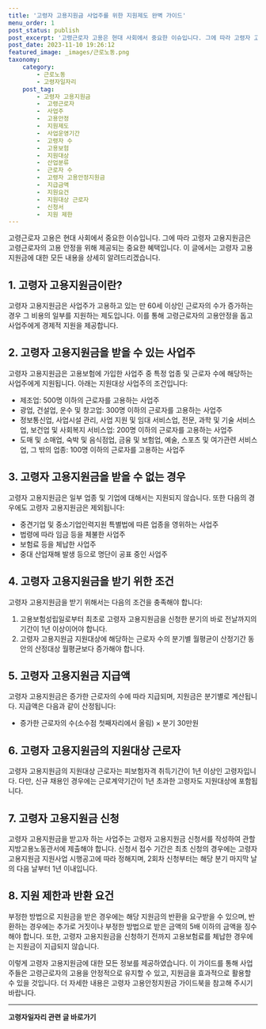 ```yaml
---
title: '고령자 고용지원금 사업주를 위한 지원제도 완벽 가이드'
menu_order: 1
post_status: publish
post_excerpt: '고령근로자 고용은 현대 사회에서 중요한 이슈입니다. 그에 따라 고령자 고용지원금은 고령근로자의 고용 안정을 위해 제공되는 중요한 혜택입니다. 이 글에서는 고령자 고용지원금에 대한 모든 내용을 상세히 알려드리겠습니다.'
post_date: 2023-11-10 19:26:12
featured_image: _images/근로노동.png
taxonomy:
    category:
        - 근로노동
        - 고령자일자리
    post_tag:
        - 고령자 고용지원금
        -  고령근로자
        -  사업주
        -  고용안정
        -  지원제도
        -  사업운영기간
        -  고령자 수
        -  고용보험
        -  지원대상
        -  산업분류
        -  근로자 수
        -  고령자 고용안정지원금
        -  지급금액
        -  지원요건
        -  지원대상 근로자
        -  신청서
        -  지원 제한
---
```




고령근로자 고용은 현대 사회에서 중요한 이슈입니다. 그에 따라 고령자 고용지원금은 고령근로자의 고용 안정을 위해 제공되는 중요한 혜택입니다. 이 글에서는 고령자 고용지원금에 대한 모든 내용을 상세히 알려드리겠습니다.

## 1. 고령자 고용지원금이란?

고령자 고용지원금은 사업주가 고용하고 있는 만 60세 이상인 근로자의 수가 증가하는 경우 그 비용의 일부를 지원하는 제도입니다. 이를 통해 고령근로자의 고용안정을 돕고 사업주에게 경제적 지원을 제공합니다.

## 2. 고령자 고용지원금을 받을 수 있는 사업주

고령자 고용지원금은 고용보험에 가입한 사업주 중 특정 업종 및 근로자 수에 해당하는 사업주에게 지원됩니다. 아래는 지원대상 사업주의 조건입니다:

- 제조업: 500명 이하의 근로자를 고용하는 사업주
- 광업, 건설업, 운수 및 창고업: 300명 이하의 근로자를 고용하는 사업주
- 정보통신업, 사업시설 관리, 사업 지원 및 임대 서비스업, 전문, 과학 및 기술 서비스업, 보건업 및 사회복지 서비스업: 200명 이하의 근로자를 고용하는 사업주
- 도매 및 소매업, 숙박 및 음식점업, 금융 및 보험업, 예술, 스포츠 및 여가관련 서비스업, 그 밖의 업종: 100명 이하의 근로자를 고용하는 사업주

## 3. 고령자 고용지원금을 받을 수 없는 경우

고령자 고용지원금은 일부 업종 및 기업에 대해서는 지원되지 않습니다. 또한 다음의 경우에도 고령자 고용지원금은 제외됩니다:

- 중견기업 및 중소기업인력지원 특별법에 따른 업종을 영위하는 사업주
- 법령에 따라 임금 등을 체불한 사업주
- 보험료 등을 체납한 사업주
- 중대 산업재해 발생 등으로 명단이 공표 중인 사업주

## 4. 고령자 고용지원금을 받기 위한 조건

고령자 고용지원금을 받기 위해서는 다음의 조건을 충족해야 합니다:

1. 고용보험성립일로부터 최초로 고령자 고용지원금을 신청한 분기의 바로 전날까지의 기간이 1년 이상이어야 합니다.
2. 고령자 고용지원금 지원대상에 해당하는 근로자 수의 분기별 월평균이 산정기간 동안의 산정대상 월평균보다 증가해야 합니다.

## 5. 고령자 고용지원금 지급액

고령자 고용지원금은 증가한 근로자의 수에 따라 지급되며, 지원금은 분기별로 계산됩니다. 지급액은 다음과 같이 산정됩니다:

- 증가한 근로자의 수(소수점 첫째자리에서 올림) × 분기 30만원

## 6. 고령자 고용지원금의 지원대상 근로자

고령자 고용지원금의 지원대상 근로자는 피보험자격 취득기간이 1년 이상인 고령자입니다. 다만, 신규 채용인 경우에는 근로계약기간이 1년 초과한 고령자도 지원대상에 포함됩니다.

## 7. 고령자 고용지원금 신청

고령자 고용지원금을 받고자 하는 사업주는 고령자 고용지원금 신청서를 작성하여 관할 지방고용노동관서에 제출해야 합니다. 신청서 접수 기간은 최초 신청의 경우에는 고령자 고용지원금 지원사업 시행공고에 따라 정해지며, 2회차 신청부터는 해당 분기 마지막 날의 다음 날부터 1년 이내입니다.

## 8. 지원 제한과 반환 요건

부정한 방법으로 지원금을 받은 경우에는 해당 지원금의 반환을 요구받을 수 있으며, 반환하는 경우에는 추가로 거짓이나 부정한 방법으로 받은 금액의 5배 이하의 금액을 징수해야 합니다. 또한, 고령자 고용지원금을 신청하기 전까지 고용보험료를 체납한 경우에는 지원금이 지급되지 않습니다.

이렇게 고령자 고용지원금에 대한 모든 정보를 제공하였습니다. 이 가이드를 통해 사업주들은 고령근로자의 고용을 안정적으로 유지할 수 있고, 지원금을 효과적으로 활용할 수 있을 것입니다. 더 자세한 내용은 고령자 고용안정지원금 가이드북을 참고해 주시기 바랍니다.
<!-- wp:separator -->
<hr class="wp-block-separator has-alpha-channel-opacity"/>
<!-- /wp:separator -->

<!-- wp:group {"backgroundColor":"base","layout":{"type":"constrained"}} -->
<div class="wp-block-group has-base-background-color has-background"><!-- wp:paragraph {"align":"center","fontSize":"medium"} -->
<p class="has-text-align-center has-large-font-size"><strong>고령자일자리 관련 글 바로가기</strong></p>
<!-- /wp:paragraph -->


<!-- wp:latest-posts
{"categories":[{"id":10558,"count":19,"description":"","link":"https://uknowlaw.com/category/%ea%b3%a0%eb%a0%b9%ec%9e%90%ec%9d%bc%ec%9e%90%eb%a6%ac/","name":"고령자일자리","slug":"고령자일자리","taxonomy":"category","parent":0,"meta":[],"_links":{"self":[{"href":"https://uknowlaw.com/wp-json/wp/v2/categories/10558"}],"collection":[{"href":"https://uknowlaw.com/wp-json/wp/v2/categories"}],"about":[{"href":"https://uknowlaw.com/wp-json/wp/v2/taxonomies/category"}],"wp:post_type":[{"href":"https://uknowlaw.com/wp-json/wp/v2/posts?categories=10558"}],"curies":[{"name":"wp","href":"https://api.w.org/{rel}","templated":true}]}}],"postsToShow":100,"excerptLength":28,"postLayout":"grid","columns":2,"featuredImageAlign":"left","featuredImageSizeSlug":"large","fontSize":"medium"} /--></div>
<!-- /wp:group -->